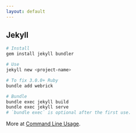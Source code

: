 ```yaml
---
layout: default
---
```

## Jekyll

```bash
# Install
gem install jekyll bundler
```

```bash
# Use
jekyll new <project-name>
```

```bash
# To fix 3.0.0+ Ruby
bundle add webrick
```

```bash
# Bundle
bundle exec jekyll build
bundle exec jekyll serve
# `bundle exec` is optional after the first use.
```

More at [Command Line Usage](https://jekyllrb.com/docs/usage/).

